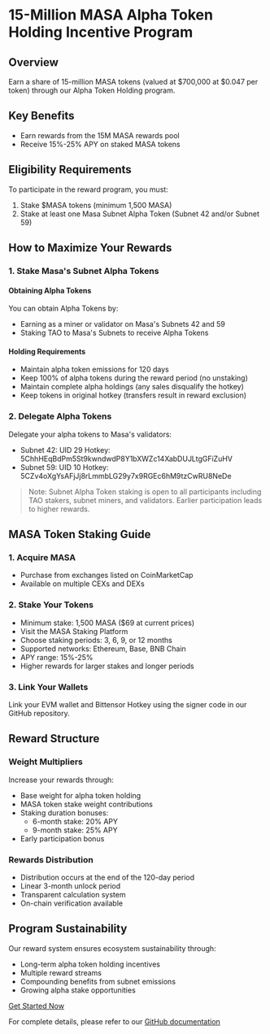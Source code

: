 # 15-Million MASA Alpha Token Holding Incentive Program

## Overview
Earn a share of 15-million MASA tokens (valued at $700,000 at $0.047 per token) through our Alpha Token Holding program.

## Key Benefits
- Earn rewards from the 15M MASA rewards pool
- Receive 15%-25% APY on staked MASA tokens

## Eligibility Requirements
To participate in the reward program, you must:
1. Stake $MASA tokens (minimum 1,500 MASA)
2. Stake at least one Masa Subnet Alpha Token (Subnet 42 and/or Subnet 59)

## How to Maximize Your Rewards

### 1. Stake Masa's Subnet Alpha Tokens

#### Obtaining Alpha Tokens
You can obtain Alpha Tokens by:
- Earning as a miner or validator on Masa's Subnets 42 and 59
- Staking TAO to Masa's Subnets to receive Alpha Tokens

#### Holding Requirements
- Maintain alpha token emissions for 120 days
- Keep 100% of alpha tokens during the reward period (no unstaking)
- Maintain complete alpha holdings (any sales disqualify the hotkey)
- Keep tokens in original hotkey (transfers result in reward exclusion)

### 2. Delegate Alpha Tokens
Delegate your alpha tokens to Masa's validators:
- Subnet 42: UID 29 Hotkey: 5ChhHEqBdPm5St9kwndwdP8Y1bXWZc14XabDUJLtgGFiZuHV
- Subnet 59: UID 10 Hotkey: 5CZv4oXgYsAFjJj8rLmmbLG29y7x9RGEc6hM9tzCwRU8NeDe

> Note: Subnet Alpha Token staking is open to all participants including TAO stakers, subnet miners, and validators. Earlier participation leads to higher rewards.

## MASA Token Staking Guide

### 1. Acquire MASA
- Purchase from exchanges listed on CoinMarketCap
- Available on multiple CEXs and DEXs

### 2. Stake Your Tokens
- Minimum stake: 1,500 MASA ($69 at current prices)
- Visit the MASA Staking Platform
- Choose staking periods: 3, 6, 9, or 12 months
- Supported networks: Ethereum, Base, BNB Chain
- APY range: 15%-25%
- Higher rewards for larger stakes and longer periods

### 3. Link Your Wallets
Link your EVM wallet and Bittensor Hotkey using the signer code in our GitHub repository.

## Reward Structure

### Weight Multipliers
Increase your rewards through:
- Base weight for alpha token holding
- MASA token stake weight contributions
- Staking duration bonuses:
  - 6-month stake: 20% APY
  - 9-month stake: 25% APY
- Early participation bonus

### Rewards Distribution
- Distribution occurs at the end of the 120-day period
- Linear 3-month unlock period
- Transparent calculation system
- On-chain verification available

## Program Sustainability
Our reward system ensures ecosystem sustainability through:
- Long-term alpha token holding incentives
- Multiple reward streams
- Compounding benefits from subnet emissions
- Growing alpha stake opportunities

[Get Started Now](#) <!-- Replace # with actual link -->

For complete details, please refer to our [GitHub documentation](#) <!-- Replace # with actual link -->
